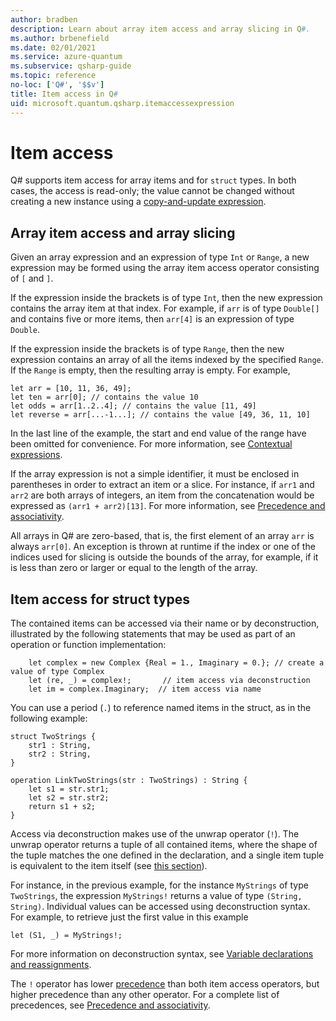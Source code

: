 ```yaml
---
author: bradben
description: Learn about array item access and array slicing in Q#.
ms.author: brbenefield
ms.date: 02/01/2021
ms.service: azure-quantum
ms.subservice: qsharp-guide
ms.topic: reference
no-loc: ['Q#', '$$v']
title: Item access in Q#
uid: microsoft.quantum.qsharp.itemaccessexpression
---
```


# Item access

Q# supports item access for array items and for `struct` types. In both cases, the access is read-only; the value cannot be changed without creating a new instance using a [copy-and-update expression](xref:microsoft.quantum.qsharp.copyandupdateexpressions#copy-and-update-expressions).

## Array item access and array slicing

Given an array expression and an expression of type `Int` or `Range`, a new expression may be formed using the array item access operator consisting of `[` and `]`.

If the expression inside the brackets is of type `Int`, then the new expression contains the array item at that index.
For example, if `arr` is of type `Double[]` and contains five or more items, then `arr[4]` is an expression of type `Double`.

If the expression inside the brackets is of type `Range`, then the new expression contains an array of all the items indexed by the specified `Range`. If the `Range` is empty, then the resulting array is empty.
For example,

```qsharp
let arr = [10, 11, 36, 49];
let ten = arr[0]; // contains the value 10
let odds = arr[1..2..4]; // contains the value [11, 49]
let reverse = arr[...-1...]; // contains the value [49, 36, 11, 10]
```

In the last line of the example, the start and end value of the range have been omitted for convenience. For more information, see [Contextual expressions](xref:microsoft.quantum.qsharp.contextualexpressions#contextual-and-omitted-expressions).

If the array expression is not a simple identifier, it must be enclosed in parentheses in order to extract an item or a slice.
For instance, if `arr1` and `arr2` are both arrays of integers, an item from the concatenation would be expressed as `(arr1 + arr2)[13]`. For more information, see [Precedence and associativity](xref:microsoft.quantum.qsharp.precedenceandassociativity#precedence-and-associativity).

All arrays in Q# are zero-based, that is, the first element of an array `arr` is always `arr[0]`.
An exception is thrown at runtime if the index or one of the indices used for slicing is outside the bounds of the array, for example, if it is less than zero or larger or equal to the length of the array.

## Item access for struct types

The contained items can be accessed via their name or by deconstruction, illustrated by the following statements that may be used as part of an operation or function implementation:


```qsharp
    let complex = new Complex {Real = 1., Imaginary = 0.}; // create a value of type Complex
    let (re, _) = complex!;       // item access via deconstruction
    let im = complex.Imaginary;  // item access via name
```

You can use a period (`.`) to reference named items in the struct, as in the following example:

```qsharp
struct TwoStrings {
    str1 : String,
    str2 : String,
}

operation LinkTwoStrings(str : TwoStrings) : String {
    let s1 = str.str1;
    let s2 = str.str2;
    return s1 + s2;
}
```

Access via deconstruction makes use of the unwrap operator (`!`). The unwrap operator returns a tuple of all contained items, where the shape of the tuple matches the one defined in the declaration, and a single item tuple is equivalent to the item itself (see [this section](xref:microsoft.quantum.qsharp.singletontupleequivalence#singleton-tuple-equivalence)).

For instance, in the previous example, for the instance `MyStrings` of type `TwoStrings`, the expression `MyStrings!` returns a value of type `(String, String)`. Individual values can be accessed using deconstruction syntax. For example, to retrieve just the first value in this example

```qsharp
let (S1, _) = MyStrings!;
```

For more information on deconstruction syntax, see [Variable declarations and reassignments](xref:microsoft.quantum.qsharp.variabledeclarationsandreassignments).

The `!` operator has lower [precedence](xref:microsoft.quantum.qsharp.precedenceandassociativity#modifiers-and-combinators) than both item access operators, but higher precedence than any other operator. For a complete list of precedences, see [Precedence and associativity](xref:microsoft.quantum.qsharp.precedenceandassociativity#precedence-and-associativity).




